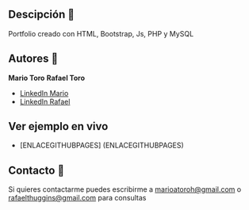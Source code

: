 ## Descipción 🌴

Portfolio creado con HTML, Bootstrap, Js, PHP y MySQL

## Autores 📝
**Mario Toro**
**Rafael Toro**

* [LinkedIn Mario](www.linkedin.com/in/mariotorodev)
* [LinkedIn Rafael](https://www.linkedin.com/in/rafael-toro-huggins-43619b280/)

## Ver ejemplo en vivo
- [ENLACEGITHUBPAGES] (ENLACEGITHUBPAGES)

## Contacto 📧
Si quieres contactarme puedes escribirme a marioatoroh@gmail.com  o rafaelthuggins@gmail.com para consultas
